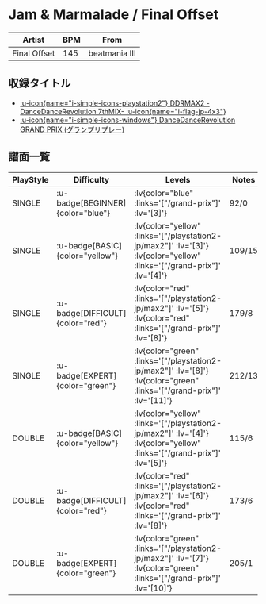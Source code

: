 # Jam & Marmalade / Final Offset

|Artist|BPM|From|
|------|---|----|
|Final Offset|145|beatmania III|

## 収録タイトル

- [ :u-icon{name="i-simple-icons-playstation2"} DDRMAX2 -DanceDanceRevolution 7thMIX- :u-icon{name="i-flag-jp-4x3"} ](/playstation2-jp/max2)
- [ :u-icon{name="i-simple-icons-windows"} DanceDanceRevolution GRAND PRIX (グランプリプレー)](/grand-prix)

## 譜面一覧

|PlayStyle|Difficulty|Levels|Notes|Movie|
|---------|----------|------|-----|-----|
|SINGLE| :u-badge[BEGINNER]{color="blue"} | :lv{color="blue" :links='["/grand-prix"]' :lv='[3]'} |92/0||
|SINGLE| :u-badge[BASIC]{color="yellow"} | :lv{color="yellow" :links='["/playstation2-jp/max2"]' :lv='[3]'}  :lv{color="yellow" :links='["/grand-prix"]' :lv='[4]'} |109/15||
|SINGLE| :u-badge[DIFFICULT]{color="red"} | :lv{color="red" :links='["/playstation2-jp/max2"]' :lv='[5]'}  :lv{color="red" :links='["/grand-prix"]' :lv='[8]'} |179/8||
|SINGLE| :u-badge[EXPERT]{color="green"} | :lv{color="green" :links='["/playstation2-jp/max2"]' :lv='[8]'}  :lv{color="green" :links='["/grand-prix"]' :lv='[11]'} |212/13||
|DOUBLE| :u-badge[BASIC]{color="yellow"} | :lv{color="yellow" :links='["/playstation2-jp/max2"]' :lv='[4]'}  :lv{color="yellow" :links='["/grand-prix"]' :lv='[5]'} |115/6||
|DOUBLE| :u-badge[DIFFICULT]{color="red"} | :lv{color="red" :links='["/playstation2-jp/max2"]' :lv='[6]'}  :lv{color="red" :links='["/grand-prix"]' :lv='[8]'} |173/6||
|DOUBLE| :u-badge[EXPERT]{color="green"} | :lv{color="green" :links='["/playstation2-jp/max2"]' :lv='[7]'}  :lv{color="green" :links='["/grand-prix"]' :lv='[10]'} |205/1||
